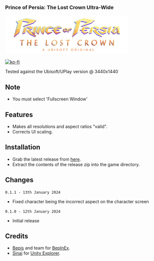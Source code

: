 ### Prince of Persia: The Lost Crown Ultra-Wide

![Game Logo](header.png)<br>

[![ko-fi](https://ko-fi.com/img/githubbutton_sm.svg)](https://ko-fi.com/F2F2DI3WA)<br>

Tested against the Ubisoft/UPlay version @ 3440x1440

## Note
- You must select 'Fullscreen Window'

## Features
- Makes all resolutions and aspect ratios "valid".
- Corrects UI scaling.

## Installation
- Grab the latest release from [here](https://github.com/p1xel8ted/UltrawideFixes/releases/tag/PrinceOfPersiaTheLostCrown).
- Extract the contents of the release zip into the game directory.

## Changes

`0.1.1 - 13th January 2024`
- Fixed character being the incorrect aspect on the character screen

`0.1.0 - 12th January 2024`
- Initial release
  
## Credits
- [Bepis](https://github.com/bbepis) and team for [BepInEx](https://github.com/BepInEx/BepInEx).
- [Sinai]() for [Unity Explorer](https://github.com/sinai-dev/UnityExplorer).
